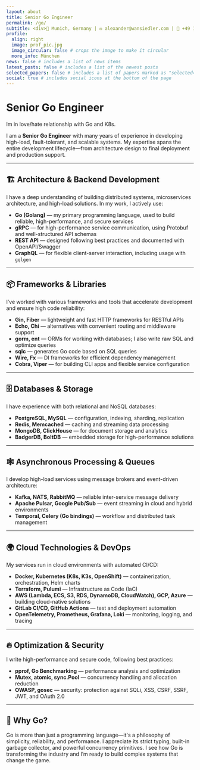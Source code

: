```yaml
---
layout: about
title: Senior Go Engineer
permalink: /go/
subtitle: <div>📍 Munich, Germany | ✉️ alexander@wansiedler.com | 📱 +49 176 241 64 141  | 🔗 <a href='https://linktr.ee/wansiedler'>linktree</a></div>
profile:
  align: right
  image: prof_pic.jpg
  image_circular: false # crops the image to make it circular
  more_info: München
news: false # includes a list of news items
latest_posts: false # includes a list of the newest posts
selected_papers: false # includes a list of papers marked as "selected={true}"
social: true # includes social icons at the bottom of the page
---
```


# Senior Go Engineer

Im in love/hate relationship with Go and K8s.

I am a **Senior Go Engineer** with many years of experience in developing high-load, fault-tolerant, and scalable systems. My expertise spans the entire development lifecycle—from architecture design to final deployment and production support.

---

## 🏗 Architecture & Backend Development

I have a deep understanding of building distributed systems, microservices architecture, and high-load solutions. In my work, I actively use:

- **Go (Golang)** — my primary programming language, used to build reliable, high-performance, and secure services
- **gRPC** — for high-performance service communication, using Protobuf and well-structured API schemas
- **REST API** — designed following best practices and documented with OpenAPI/Swagger
- **GraphQL** — for flexible client-server interaction, including usage with `gqlgen`

---

## 📦 Frameworks & Libraries

I’ve worked with various frameworks and tools that accelerate development and ensure high code reliability:

- **Gin, Fiber** — lightweight and fast HTTP frameworks for RESTful APIs
- **Echo, Chi** — alternatives with convenient routing and middleware support
- **gorm, ent** — ORMs for working with databases; I also write raw SQL and optimize queries
- **sqlc** — generates Go code based on SQL queries
- **Wire, Fx** — DI frameworks for efficient dependency management
- **Cobra, Viper** — for building CLI apps and flexible service configuration

---

## 🗄 Databases & Storage

I have experience with both relational and NoSQL databases:

- **PostgreSQL, MySQL** — configuration, indexing, sharding, replication
- **Redis, Memcached** — caching and streaming data processing
- **MongoDB, ClickHouse** — for document storage and analytics
- **BadgerDB, BoltDB** — embedded storage for high-performance solutions

---

## 🕸 Asynchronous Processing & Queues

I develop high-load services using message brokers and event-driven architecture:

- **Kafka, NATS, RabbitMQ** — reliable inter-service message delivery
- **Apache Pulsar, Google Pub/Sub** — event streaming in cloud and hybrid environments
- **Temporal, Celery (Go bindings)** — workflow and distributed task management

---

## 🌍 Cloud Technologies & DevOps

My services run in cloud environments with automated CI/CD:

- **Docker, Kubernetes (K8s, K3s, OpenShift)** — containerization, orchestration, Helm charts
- **Terraform, Pulumi** — Infrastructure as Code (IaC)
- **AWS (Lambda, ECS, S3, RDS, DynamoDB, CloudWatch), GCP, Azure** — building cloud-native solutions
- **GitLab CI/CD, GitHub Actions** — test and deployment automation
- **OpenTelemetry, Prometheus, Grafana, Loki** — monitoring, logging, and tracing

---

## 🔥 Optimization & Security

I write high-performance and secure code, following best practices:

- **pprof, Go Benchmarking** — performance analysis and optimization
- **Mutex, atomic, sync.Pool** — concurrency handling and allocation reduction
- **OWASP, gosec** — security: protection against SQLi, XSS, CSRF, SSRF, JWT, and OAuth 2.0

---

## 🎯 Why Go?

Go is more than just a programming language—it's a philosophy of simplicity, reliability, and performance. I appreciate its strict typing, built-in garbage collector, and powerful concurrency primitives. I see how Go is transforming the industry and I’m ready to build complex systems that change the game.
